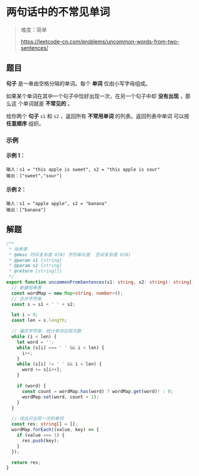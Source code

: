 # 两句话中的不常见单词

> 难度：简单
>
> https://leetcode-cn.com/problems/uncommon-words-from-two-sentences/

## 题目

**句子** 是一串由空格分隔的单词。每个 **单词** 仅由小写字母组成。

如果某个单词在其中一个句子中恰好出现一次，在另一个句子中却 **没有出现** ，那么这
个单词就是 **不常见的** 。

给你两个 **句子** `s1` 和 `s2` ，返回所有 **不常用单词** 的列表。返回列表中单词
可以按 **任意顺序** 组织。

### 示例

#### 示例 1：

```
输入：s1 = "this apple is sweet", s2 = "this apple is sour"
输出：["sweet","sour"]
```

#### 示例 2：

```
输入：s1 = "apple apple", s2 = "banana"
输出：["banana"]
```

## 解题

```typescript
/**
 * 哈希表
 * @desc 时间复杂度 O(N) 字符串长度  空间复杂度 O(N)
 * @param s1 {string}
 * @param s2 {string}
 * @return {string[]}
 */
export function uncommonFromSentences(s1: string, s2: string): string[] {
  // 新建哈希表
  const wordMap = new Map<string, number>();
  // 合并字符串
  const s = s1 + ' ' + s2;

  let i = 0;
  const len = s.length;

  // 遍历字符串，统计单词出现次数
  while (i < len) {
    let word = '';
    while (s[i] === ' ' && i < len) {
      i++;
    }
    while (s[i] != ' ' && i < len) {
      word += s[i++];
    }

    if (word) {
      const count = wordMap.has(word) ? wordMap.get(word)! : 0;
      wordMap.set(word, count + 1);
    }
  }

  // 找出只出现一次的单词
  const res: string[] = [];
  wordMap.forEach((value, key) => {
    if (value === 1) {
      res.push(key);
    }
  });

  return res;
}
```
